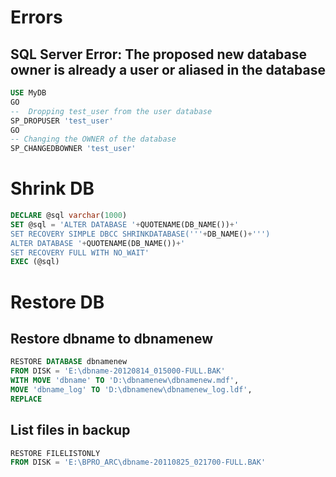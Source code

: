 # Errors

## SQL Server Error: The proposed new database owner is already a user or aliased in the database
```sql
USE MyDB
GO
--  Dropping test_user from the user database
SP_DROPUSER 'test_user'
GO
-- Changing the OWNER of the database
SP_CHANGEDBOWNER 'test_user'
```

# Shrink DB

```sql
DECLARE @sql varchar(1000)
SET @sql = 'ALTER DATABASE '+QUOTENAME(DB_NAME())+'
SET RECOVERY SIMPLE DBCC SHRINKDATABASE('''+DB_NAME()+''')
ALTER DATABASE '+QUOTENAME(DB_NAME())+' 
SET RECOVERY FULL WITH NO_WAIT'
EXEC (@sql)
```


# Restore DB

## Restore dbname to dbnamenew
```sql
RESTORE DATABASE dbnamenew
FROM DISK = 'E:\dbname-20120814_015000-FULL.BAK'
WITH MOVE 'dbname' TO 'D:\dbnamenew\dbnamenew.mdf',
MOVE 'dbname_log' TO 'D:\dbnamenew\dbnamenew_log.ldf',
REPLACE
```

## List files in backup
```sql
RESTORE FILELISTONLY
FROM DISK = 'E:\BPRO_ARC\dbname-20110825_021700-FULL.BAK'
```